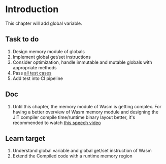 # Introduction

This chapter will add global variable.

## Task to do

1. Design memory module of globals
2. Implement global get/set instructions
3. Consider optimization, handle immutable and mutable globals with appropriate methods
4. Pass [all test cases](./test)
5. Add test into CI pipeline

## Doc

1. Until this chapter, the memory module of Wasm is getting complex. For having a better overview of Wasm memory module and designing the JIT compiler compile time/runtime binary layout better, it's recommended to watch [this speech video]("https://www.youtube.com/watch?v=CHj0AoUN82k")

## Learn target

1. Understand global variable and global get/set instruction of Wasm
2. Extend the Compiled code with a runtime memory region
